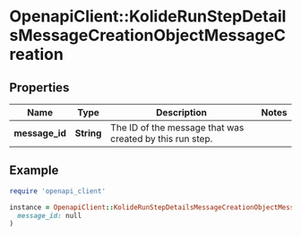 # OpenapiClient::KolideRunStepDetailsMessageCreationObjectMessageCreation

## Properties

| Name | Type | Description | Notes |
| ---- | ---- | ----------- | ----- |
| **message_id** | **String** | The ID of the message that was created by this run step. |  |

## Example

```ruby
require 'openapi_client'

instance = OpenapiClient::KolideRunStepDetailsMessageCreationObjectMessageCreation.new(
  message_id: null
)
```

